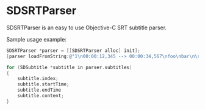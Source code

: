 SDSRTParser
===========

SDSRTParser is an easy to use Objective-C SRT subtitle parser.

Sample usage example:

```objective-c
SDSRTParser *parser = [[SDSRTParser alloc] init];
[parser loadFromString:@"1\n00:00:12,345 --> 00:00:34,567\nfoo\nbar\n\n..."];

for (SDSubtitle *subtitle in parser.subtitles)
{
    subtitle.index;
    subtitle.startTime;
    subtitle.endTime
    subtitle.content;
}
```
